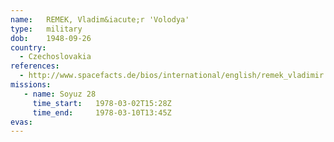 ```yaml
---
name:	REMEK, Vladim&iacute;r 'Volodya'
type:	military
dob:	1948-09-26
country:
  - Czechoslovakia
references:
  - http://www.spacefacts.de/bios/international/english/remek_vladimir.htm
missions:
   - name: Soyuz 28
     time_start:   1978-03-02T15:28Z
     time_end:     1978-03-10T13:45Z
evas:
---
```

